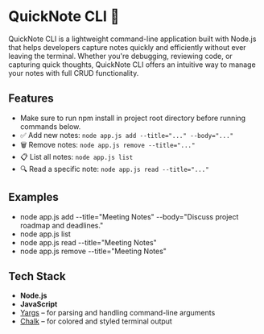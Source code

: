 # QuickNote CLI 📝

QuickNote CLI is a lightweight command-line application built with Node.js that helps developers capture notes quickly and efficiently without ever leaving the terminal. Whether you're debugging, reviewing code, or capturing quick thoughts, QuickNote CLI offers an intuitive way to manage your notes with full CRUD functionality.

## Features
- Make sure to run npm install in project root directory before running commands below.
- ✅ Add new notes: `node app.js add --title="..." --body="..."`
- 🗑️ Remove notes: `node app.js remove --title="..."`
- 📋 List all notes: `node app.js list`
- 🔍 Read a specific note: `node app.js read --title="..."`

## Examples

- node app.js add --title="Meeting Notes" --body="Discuss project roadmap and deadlines."
- node app.js list
- node app.js read --title="Meeting Notes"
- node app.js remove --title="Meeting Notes"


## Tech Stack

- **Node.js**
- **JavaScript**
- [Yargs](https://www.npmjs.com/package/yargs) – for parsing and handling command-line arguments
- [Chalk](https://www.npmjs.com/package/chalk) – for colored and styled terminal output
